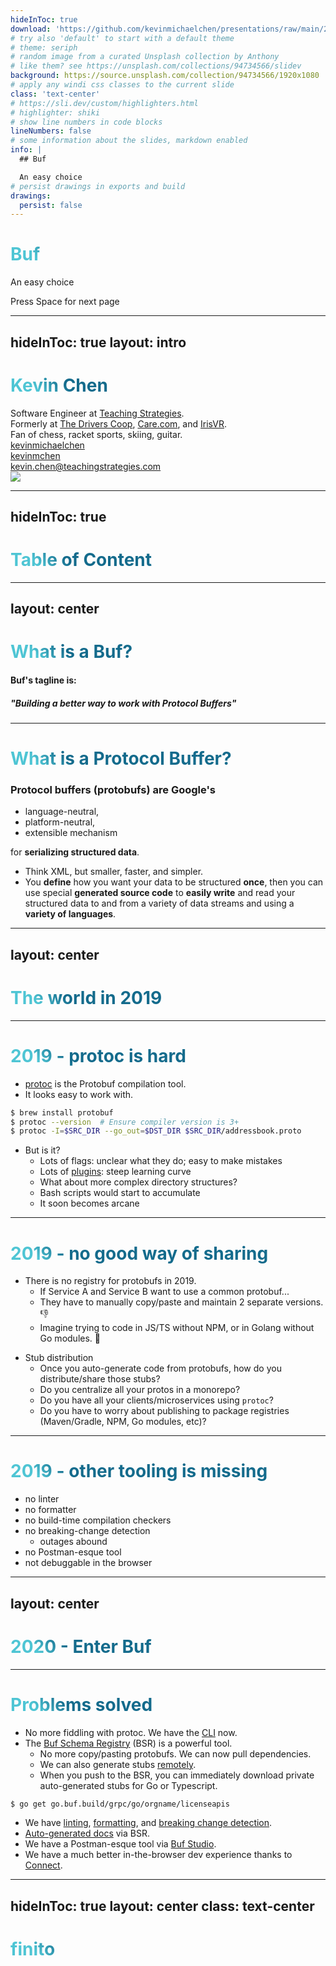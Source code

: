 ```yaml
---
hideInToc: true
download: 'https://github.com/kevinmichaelchen/presentations/raw/main/2022-10-03-buf/buf.pdf'
# try also 'default' to start with a default theme
# theme: seriph
# random image from a curated Unsplash collection by Anthony
# like them? see https://unsplash.com/collections/94734566/slidev
background: https://source.unsplash.com/collection/94734566/1920x1080
# apply any windi css classes to the current slide
class: 'text-center'
# https://sli.dev/custom/highlighters.html
# highlighter: shiki
# show line numbers in code blocks
lineNumbers: false
# some information about the slides, markdown enabled
info: |
  ## Buf

  An easy choice
# persist drawings in exports and build
drawings:
  persist: false
---
```


# Buf

An easy choice

<div class="pt-12">
  <span @click="$slidev.nav.next" class="px-2 py-1 rounded cursor-pointer" hover="bg-white bg-opacity-10">
    Press Space for next page <carbon:arrow-right class="inline"/>
  </span>
</div>

<div class="abs-br m-6 flex gap-2">
  <a href="https://github.com/kevinmichaelchen/presentations/tree/main/2022-10-03-buf" target="_blank" alt="GitHub"
    class="text-xl icon-btn opacity-50 !border-none !hover:text-white">
    <carbon-logo-github />
  </a>
  <a href="https://github.com/kevinmichaelchen/presentations/raw/main/2022-10-03-buf/buf.pdf" target="_blank" alt="GitHub"
    class="text-xl icon-btn opacity-50 !border-none !hover:text-white">
    <carbon-download />
  </a>
</div>

---
hideInToc: true
layout: intro
---

# Kevin Chen

<div class="leading-8 opacity-80">
Software Engineer at <a target="_blank" href="https://teachingstrategies.com"><icons8-student class="opacity-50 ml-1"/> Teaching Strategies</a>.

<div class="my-2">
Formerly at
<a target="_blank" href="https://drivers.coop"><ri-roadster-line class="opacity-50"/> The Drivers Coop</a>,
<a target="_blank" href="https://care.com"><cil-baby class="opacity-50"/> Care.com</a>, and
<a target="_blank" href="https://irisvr.com"><eos-icons-virtual-reality class="opacity-50"/> IrisVR</a>.<br>
</div>

<div class="mt-2">
Fan of chess, racket sports, skiing, guitar.
</div>
</div>

<div class="my-6 grid grid-cols-[40px,1fr] w-min gap-y-4">
  <ri-github-line class="opacity-50"/>
  <div><a href="https://github.com/kevinmichaelchen" target="_blank">kevinmichaelchen</a></div>
  <ri-twitter-line class="opacity-50"/>
  <div><a href="https://twitter.com/kevinmchen" target="_blank">kevinmchen</a></div>
  <ri-mail-send-line class="opacity-50"/>
  <div><a href="mailto:kevin.chen@teachingstrategies.com" target="_blank">kevin.chen@teachingstrategies.com</a></div>
</div>

<img src="https://avatars.githubusercontent.com/u/5129994?v=4" class="rounded-full w-40 abs-tr mt-16 mr-12"/>

---
hideInToc: true
---

# Table of Content

<Toc listClass="!list-disc" maxDepth="2" />

---
layout: center
---

# What is a Buf?

#### Buf's tagline is:

##### "Building a better way to work with Protocol Buffers"


<style>
h1 {
  background-color: #2B90B6;
  background-image: linear-gradient(45deg, #4EC5D4 10%, #146b8c 20%);
  background-size: 100%;
  -webkit-background-clip: text;
  -moz-background-clip: text;
  -webkit-text-fill-color: transparent;
  -moz-text-fill-color: transparent;
}
</style>

---

# What is a Protocol Buffer?

### Protocol buffers (protobufs) are Google's 

- language-neutral,
- platform-neutral,
- extensible mechanism

for **serializing structured data**.

- Think XML, but smaller, faster, and simpler.
- You **define** how you want your data to be structured **once**, then you can use special **generated source code** to **easily write** and read your structured data to and from a variety of data streams and using a **variety of languages**. 

<style>
h1 {
  background-color: #2B90B6;
  background-image: linear-gradient(45deg, #4EC5D4 10%, #146b8c 20%);
  background-size: 100%;
  -webkit-background-clip: text;
  -moz-background-clip: text;
  -webkit-text-fill-color: transparent;
  -moz-text-fill-color: transparent;
}
</style>

---
layout: center
---

# The world in 2019

---

# 2019 - protoc is hard

- [protoc](https://grpc.io/docs/protoc-installation/) is the Protobuf compilation tool.
- It looks easy to work with.

```bash
$ brew install protobuf
$ protoc --version  # Ensure compiler version is 3+
$ protoc -I=$SRC_DIR --go_out=$DST_DIR $SRC_DIR/addressbook.proto
```

<v-click>

- But is it?
  - Lots of flags: unclear what they do; easy to make mistakes
  - Lots of [plugins](https://github.com/protocolbuffers/protobuf/blob/main/docs/third_party.md): steep learning curve
  - What about more complex directory structures?
  - Bash scripts would start to accumulate
  - It soon becomes arcane

</v-click>

---

# 2019 - no good way of sharing

- There is no registry for protobufs in 2019.
  - If Service A and Service B want to use a common protobuf...
  - They have to manually copy/paste and maintain 2 separate versions. 👎
  - Imagine trying to code in JS/TS without NPM, or in Golang without Go modules. 🤯

<v-click>

- Stub distribution
  - Once you auto-generate code from protobufs, how do you distribute/share those stubs?
  - Do you centralize all your protos in a monorepo?
  - Do you have all your clients/microservices using `protoc`?
  - Do you have to worry about publishing to package registries (Maven/Gradle, NPM, Go modules, etc)?

</v-click>

---

# 2019 - other tooling is missing

- no linter
- no formatter
- no build-time compilation checkers
- no breaking-change detection
  - outages abound
- no Postman-esque tool
- not debuggable in the browser

---
layout: center
---

# 2020 - Enter [Buf](https://buf.build/)

<style>
h1 {
  background-color: #2B90B6;
  background-image: linear-gradient(45deg, #4EC5D4 10%, #146b8c 20%);
  background-size: 100%;
  -webkit-background-clip: text;
  -moz-background-clip: text;
  -webkit-text-fill-color: transparent;
  -moz-text-fill-color: transparent;
}
</style>

---

# Problems solved

- No more fiddling with protoc. We have the [CLI](https://buf.build/product/cli/) now.
- The [Buf Schema Registry](https://buf.build/product/bsr/) (BSR) is a powerful tool.
  - No more copy/pasting protobufs. We can now pull dependencies.
  - We can also generate stubs [remotely](https://buf.build/product/bsr/#remote-library-generation).
  - When you push to the BSR, you can immediately download private auto-generated stubs for Go or Typescript.

```bash
$ go get go.buf.build/grpc/go/orgname/licenseapis
```

- We have [linting](https://docs.buf.build/tour/lint-your-api), [formatting](https://docs.buf.build/format/usage), and [breaking change detection](https://docs.buf.build/tour/detect-breaking-changes).
- [Auto-generated docs](https://buf.build/product/bsr#generated-api-documentation) via BSR.
- We have a Postman-esque tool via [Buf Studio](https://studio.buf.build/bufbuild/eliza/buf.connect.demo.eliza.v1.ElizaService/Say?target=https%3A%2F%2Fdemo.connect.build&demo=true).
- We have a much better in-the-browser dev experience thanks to [Connect](https://connect.build/).

---
hideInToc: true
layout: center
class: text-center
---

# <uim-rocket class="text-3xl"/> finito 

